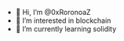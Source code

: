 - 👋 Hi, I’m @0xRoronoaZ
- 👀 I’m interested in blockchain
- 🌱 I’m currently learning solidity

<!---
0xRoronoaZ/0xRoronoaZ is a ✨ special ✨ repository because its `README.md` (this file) appears on your GitHub profile.
You can click the Preview link to take a look at your changes.
--->
